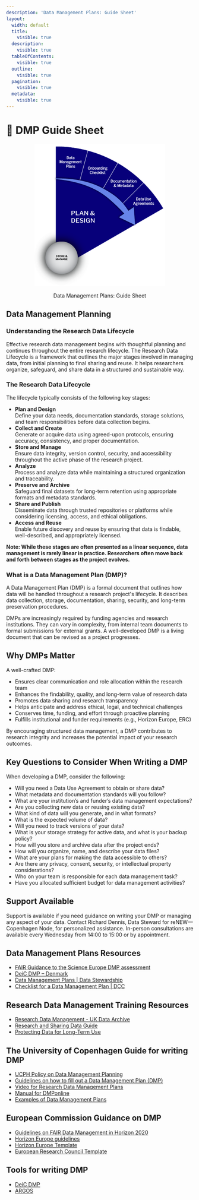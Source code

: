 ```yaml
---
description: 'Data Management Plans: Guide Sheet'
layout:
  width: default
  title:
    visible: true
  description:
    visible: true
  tableOfContents:
    visible: true
  outline:
    visible: true
  pagination:
    visible: true
  metadata:
    visible: true
---
```


# 🔴 DMP Guide Sheet

<div align="center" data-full-width="true"><figure><img src="../../../.gitbook/assets/1.png" alt=""><figcaption><p>Data Management Plans: Guide Sheet</p></figcaption></figure></div>

## Data Management Planning

### **Understanding the Research Data Lifecycle**

Effective research data management begins with thoughtful planning and continues throughout the entire research lifecycle. The Research Data Lifecycle is a framework that outlines the major stages involved in managing data, from initial planning to final sharing and reuse. It helps researchers organize, safeguard, and share data in a structured and sustainable way.

### The Research Data Lifecycle

The lifecycle typically consists of the following key stages:

* **Plan and Design**\
  Define your data needs, documentation standards, storage solutions, and team responsibilities before data collection begins.
* **Collect and Create**\
  Generate or acquire data using agreed-upon protocols, ensuring accuracy, consistency, and proper documentation.
* **Store and Manage**\
  Ensure data integrity, version control, security, and accessibility throughout the active phase of the research project.
* **Analyze**\
  Process and analyze data while maintaining a structured organization and traceability.
* **Preserve and Archive**\
  Safeguard final datasets for long-term retention using appropriate formats and metadata standards.
* **Share and Publish**\
  Disseminate data through trusted repositories or platforms while considering licensing, access, and ethical obligations.
* **Access and Reuse**\
  Enable future discovery and reuse by ensuring that data is findable, well-described, and appropriately licensed.

**Note: While these stages are often presented as a linear sequence, data management is rarely linear in practice. Researchers often move back and forth between stages as the project evolves.**

### What is a Data Management Plan (DMP)?

A Data Management Plan (DMP) is a formal document that outlines how data will be handled throughout a research project's lifecycle. It describes data collection, storage, documentation, sharing, security, and long-term preservation procedures.

DMPs are increasingly required by funding agencies and research institutions. They can vary in complexity, from internal team documents to formal submissions for external grants. A well-developed DMP is a living document that can be revised as a project progresses.

## Why DMPs Matter

A well-crafted DMP:

* Ensures clear communication and role allocation within the research team
* Enhances the findability, quality, and long-term value of research data
* Promotes data sharing and research transparency
* Helps anticipate and address ethical, legal, and technical challenges
* Conserves time, funding, and effort through proactive planning
* Fulfills institutional and funder requirements (e.g., Horizon Europe, ERC)

By encouraging structured data management, a DMP contributes to research integrity and increases the potential impact of your research outcomes.

## Key Questions to Consider When Writing a DMP

When developing a DMP, consider the following:

* Will you need a Data Use Agreement to obtain or share data?
* What metadata and documentation standards will you follow?
* What are your institution’s and funder’s data management expectations?
* Are you collecting new data or reusing existing data?
* What kind of data will you generate, and in what formats?
* What is the expected volume of data?
* Will you need to track versions of your data?
* What is your storage strategy for active data, and what is your backup policy?
* How will you store and archive data after the project ends?
* How will you organize, name, and describe your data files?
* What are your plans for making the data accessible to others?
* Are there any privacy, consent, security, or intellectual property considerations?
* Who on your team is responsible for each data management task?
* Have you allocated sufficient budget for data management activities?

## Support Available

Support is available if you need guidance on writing your DMP or managing any aspect of your data. Contact Richard Dennis, Data Steward for reNEW—Copenhagen Node, for personalized assistance. In-person consultations are available every Wednesday from 14:00 to 15:00 or by appointment.

## **Data Management Plans Resources**

* [FAIR Guidance to the Science Europe DMP assessment](https://bit.ly/3HbRMz7)
* [DeiC DMP – Denmark](https://bit.ly/3NZTia4)
* [Data Management Plans | Data Stewardship](https://bit.ly/3b56r3a)
* [Checklist for a Data Management Plan | DCC](https://bit.ly/3NYUkmM)

## **Research Data Management Training Resources**

* [Research Data Management - UK Data Archive](https://bit.ly/3xVW3Un)
* [Research and Sharing Data Guide](https://bit.ly/3O1Il7W)
* [Protecting Data for Long-Term Use](https://bit.ly/3QoE6Vs)

## **The University of Copenhagen Guide for writing DMP**

* [UCPH Policy on Data Management Planning](https://kunet.ku.dk/work-areas/research/data/Documents/UCPHPolicyforResearchDataManagement2022-EN.pdf)
* [Guidelines on how to fill out a Data Management Plan (DMP)](https://kunet.ku.dk/work-areas/research/data/data-management-plans/Pages/default.aspx)
* [Video for Research Data Management Plans](https://kunet.ku.dk/work-areas/research/data/data-management-plans/Pages/default.aspx)
* [Manual for DMPonline](https://kunet.ku.dk/work-areas/research/data/data-management-plans/Documents/DMPonline%20-%20UCPH%20manual.pdf)
* [Examples of Data Management Plans](https://kunet.ku.dk/work-areas/research/data/data-management-plans/Documents/DMPonline%20-%20UCPH%20manual.pdf)

## **European Commission Guidance on DMP**

* [Guidelines on FAIR Data Management in Horizon 2020](https://ec.europa.eu/research/participants/data/ref/h2020/grants_manual/hi/oa_pilot/h2020-hi-oa-data-mgt_en.pdf)
* [Horizon Europe guidelines](https://kunet.ku.dk/work-areas/research/data/data-management-plans/Documents/Guidelines%20for%20Horizon%20Europe's%20data%20management%20plan%20template.pdf)
* [Horizon Europe Template](https://kunet.ku.dk/work-areas/research/data/data-management-plans/Documents/Horizon%20Europe%20DMP%20template.docx)
* [European Research Council Template](https://kunet.ku.dk/work-areas/research/data/data-management-plans/Documents/ERC-Data-Management-Plan.docx)

## **Tools for writing DMP**

* [DeiC DMP](https://dmp.deic.dk/)
* [ARGOS](https://argos.openaire.eu/home)

